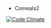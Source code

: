 * Comeals2

[![Code Climate](https://codeclimate.com/github/joyvuu-dave/comeals2.png)](https://codeclimate.com/github/joyvuu-dave/comeals2)
